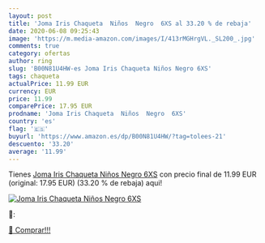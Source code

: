 ```yaml
---
layout: post
title: 'Joma Iris Chaqueta  Niños  Negro  6XS al 33.20 % de rebaja'
date: 2020-06-08 09:25:43
image: 'https://m.media-amazon.com/images/I/413rMGHrgVL._SL200_.jpg'
comments: true
category: ofertas
author: ring
slug: 'B00N81U4HW-es Joma Iris Chaqueta Niños Negro 6XS'
tags: chaqueta
actualPrice: 11.99 EUR
currency: EUR
price: 11.99
comparePrice: 17.95 EUR
prodname: 'Joma Iris Chaqueta  Niños  Negro  6XS'
country: 'es'
flag: '🇪🇸'
buyurl: 'https://www.amazon.es/dp/B00N81U4HW/?tag=tolees-21'
descuento: '33.20'
average: '11.99'
---
```


Tienes [Joma Iris Chaqueta  Niños  Negro  6XS](https://www.amazon.es/dp/B00N81U4HW/?tag=tolees-21) con precio final de  11.99 EUR (original: 17.95 EUR) (33.20 %  de rebaja) aqui!

[![Joma Iris Chaqueta  Niños  Negro  6XS](https://m.media-amazon.com/images/I/413rMGHrgVL._SL200_.jpg)](https://www.amazon.es/dp/B00N81U4HW/?tag=tolees-21)

🔎:


[🛒 Comprar!!!](https://www.amazon.es/dp/B00N81U4HW/?tag=tolees-21)
